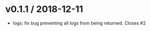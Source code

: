 
v0.1.1 / 2018-12-11
===================

  * logs: fix bug preventing all logs from being returned. Closes #2
